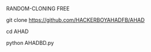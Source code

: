  RANDOM-CLONING FREE


git clone
https://github.com/HACKERBOYAHADFB/AHAD

cd AHAD

python AHADBD.py

